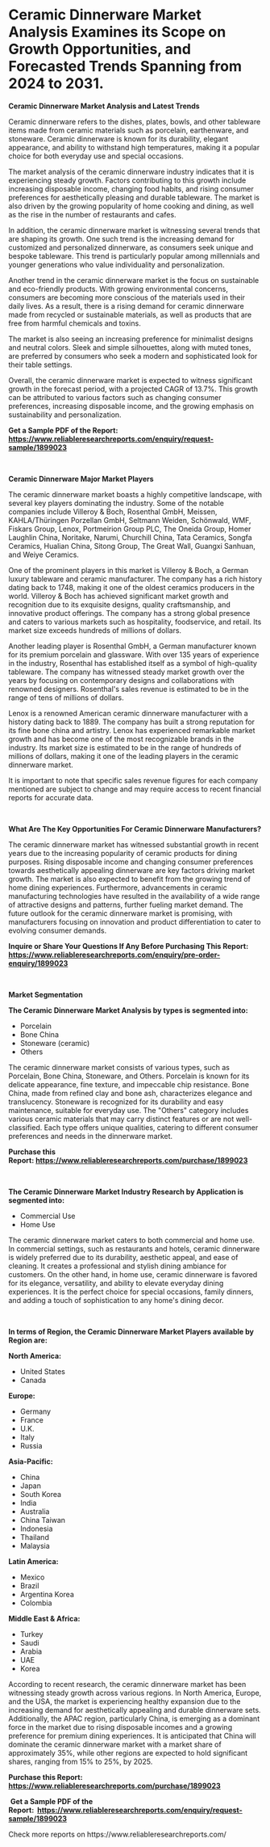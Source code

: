 <p><h1>Ceramic Dinnerware Market Analysis Examines its Scope on Growth Opportunities, and Forecasted Trends Spanning from 2024 to 2031.</h1></p><p><strong>Ceramic Dinnerware Market Analysis and Latest Trends</strong></p>
<p><p>Ceramic dinnerware refers to the dishes, plates, bowls, and other tableware items made from ceramic materials such as porcelain, earthenware, and stoneware. Ceramic dinnerware is known for its durability, elegant appearance, and ability to withstand high temperatures, making it a popular choice for both everyday use and special occasions.</p><p>The market analysis of the ceramic dinnerware industry indicates that it is experiencing steady growth. Factors contributing to this growth include increasing disposable income, changing food habits, and rising consumer preferences for aesthetically pleasing and durable tableware. The market is also driven by the growing popularity of home cooking and dining, as well as the rise in the number of restaurants and cafes.</p><p>In addition, the ceramic dinnerware market is witnessing several trends that are shaping its growth. One such trend is the increasing demand for customized and personalized dinnerware, as consumers seek unique and bespoke tableware. This trend is particularly popular among millennials and younger generations who value individuality and personalization.</p><p>Another trend in the ceramic dinnerware market is the focus on sustainable and eco-friendly products. With growing environmental concerns, consumers are becoming more conscious of the materials used in their daily lives. As a result, there is a rising demand for ceramic dinnerware made from recycled or sustainable materials, as well as products that are free from harmful chemicals and toxins.</p><p>The market is also seeing an increasing preference for minimalist designs and neutral colors. Sleek and simple silhouettes, along with muted tones, are preferred by consumers who seek a modern and sophisticated look for their table settings.</p><p>Overall, the ceramic dinnerware market is expected to witness significant growth in the forecast period, with a projected CAGR of 13.7%. This growth can be attributed to various factors such as changing consumer preferences, increasing disposable income, and the growing emphasis on sustainability and personalization.</p></p>
<p><strong>Get a Sample PDF of the Report:&nbsp; <a href="https://www.reliableresearchreports.com/enquiry/request-sample/1899023">https://www.reliableresearchreports.com/enquiry/request-sample/1899023</a></strong></p>
<p>&nbsp;</p>
<p><strong>Ceramic Dinnerware Major Market Players</strong></p>
<p><p>The ceramic dinnerware market boasts a highly competitive landscape, with several key players dominating the industry. Some of the notable companies include Villeroy & Boch, Rosenthal GmbH, Meissen, KAHLA/Thüringen Porzellan GmbH, Seltmann Weiden, Schönwald, WMF, Fiskars Group, Lenox, Portmeirion Group PLC, The Oneida Group, Homer Laughlin China, Noritake, Narumi, Churchill China, Tata Ceramics, Songfa Ceramics, Hualian China, Sitong Group, The Great Wall, Guangxi Sanhuan, and Weiye Ceramics.</p><p>One of the prominent players in this market is Villeroy & Boch, a German luxury tableware and ceramic manufacturer. The company has a rich history dating back to 1748, making it one of the oldest ceramics producers in the world. Villeroy & Boch has achieved significant market growth and recognition due to its exquisite designs, quality craftsmanship, and innovative product offerings. The company has a strong global presence and caters to various markets such as hospitality, foodservice, and retail. Its market size exceeds hundreds of millions of dollars.</p><p>Another leading player is Rosenthal GmbH, a German manufacturer known for its premium porcelain and glassware. With over 135 years of experience in the industry, Rosenthal has established itself as a symbol of high-quality tableware. The company has witnessed steady market growth over the years by focusing on contemporary designs and collaborations with renowned designers. Rosenthal's sales revenue is estimated to be in the range of tens of millions of dollars.</p><p>Lenox is a renowned American ceramic dinnerware manufacturer with a history dating back to 1889. The company has built a strong reputation for its fine bone china and artistry. Lenox has experienced remarkable market growth and has become one of the most recognizable brands in the industry. Its market size is estimated to be in the range of hundreds of millions of dollars, making it one of the leading players in the ceramic dinnerware market.</p><p>It is important to note that specific sales revenue figures for each company mentioned are subject to change and may require access to recent financial reports for accurate data.</p></p>
<p>&nbsp;</p>
<p><strong>What Are The Key Opportunities For Ceramic Dinnerware Manufacturers?</strong></p>
<p><p>The ceramic dinnerware market has witnessed substantial growth in recent years due to the increasing popularity of ceramic products for dining purposes. Rising disposable income and changing consumer preferences towards aesthetically appealing dinnerware are key factors driving market growth. The market is also expected to benefit from the growing trend of home dining experiences. Furthermore, advancements in ceramic manufacturing technologies have resulted in the availability of a wide range of attractive designs and patterns, further fueling market demand. The future outlook for the ceramic dinnerware market is promising, with manufacturers focusing on innovation and product differentiation to cater to evolving consumer demands.</p></p>
<p><strong>Inquire or Share Your Questions If Any Before Purchasing This Report: <a href="https://www.reliableresearchreports.com/enquiry/pre-order-enquiry/1899023">https://www.reliableresearchreports.com/enquiry/pre-order-enquiry/1899023</a></strong></p>
<p>&nbsp;</p>
<p><strong>Market Segmentation</strong></p>
<p><strong>The Ceramic Dinnerware Market Analysis by types is segmented into:</strong></p>
<p><ul><li>Porcelain</li><li>Bone China</li><li>Stoneware (ceramic)</li><li>Others</li></ul></p>
<p><p>The ceramic dinnerware market consists of various types, such as Porcelain, Bone China, Stoneware, and Others. Porcelain is known for its delicate appearance, fine texture, and impeccable chip resistance. Bone China, made from refined clay and bone ash, characterizes elegance and translucency. Stoneware is recognized for its durability and easy maintenance, suitable for everyday use. The "Others" category includes various ceramic materials that may carry distinct features or are not well-classified. Each type offers unique qualities, catering to different consumer preferences and needs in the dinnerware market.</p></p>
<p><strong>Purchase this Report:&nbsp;<a href="https://www.reliableresearchreports.com/purchase/1899023">https://www.reliableresearchreports.com/purchase/1899023</a></strong></p>
<p>&nbsp;</p>
<p><strong>The Ceramic Dinnerware Market Industry Research by Application is segmented into:</strong></p>
<p><ul><li>Commercial Use</li><li>Home Use</li></ul></p>
<p><p>The ceramic dinnerware market caters to both commercial and home use. In commercial settings, such as restaurants and hotels, ceramic dinnerware is widely preferred due to its durability, aesthetic appeal, and ease of cleaning. It creates a professional and stylish dining ambiance for customers. On the other hand, in home use, ceramic dinnerware is favored for its elegance, versatility, and ability to elevate everyday dining experiences. It is the perfect choice for special occasions, family dinners, and adding a touch of sophistication to any home's dining decor.</p></p>
<p>&nbsp;</p>
<p><strong>In terms of Region, the Ceramic Dinnerware Market Players available by Region are:</strong></p>
<p>
    <p> <strong> North America: </strong>
        <ul>
            <li>United States</li>
            <li>Canada</li>
        </ul>
        </p> 
    <p> <strong> Europe: </strong>
        <ul>
            <li>Germany</li>
            <li>France</li>
            <li>U.K.</li>
            <li>Italy</li>
            <li>Russia</li>
        </ul>
        </p> 
    <p> <strong> Asia-Pacific: </strong>
        <ul>
            <li>China</li>
            <li>Japan</li>
            <li>South Korea</li>
            <li>India</li>
            <li>Australia</li>
            <li>China Taiwan</li>
            <li>Indonesia</li>
            <li>Thailand</li>
            <li>Malaysia</li>
        </ul>
        </p> 
    <p> <strong> Latin America: </strong>
        <ul>
            <li>Mexico</li>
            <li>Brazil</li>
            <li>Argentina Korea</li>
            <li>Colombia</li>
        </ul>
        </p> 
    <p> <strong> Middle East & Africa: </strong>
        <ul>
            <li>Turkey</li>
            <li>Saudi</li>
            <li>Arabia</li>
            <li>UAE</li>
            <li>Korea</li>
        </ul>
    </p>
    </p>
<p><p>According to recent research, the ceramic dinnerware market has been witnessing steady growth across various regions. In North America, Europe, and the USA, the market is experiencing healthy expansion due to the increasing demand for aesthetically appealing and durable dinnerware sets. Additionally, the APAC region, particularly China, is emerging as a dominant force in the market due to rising disposable incomes and a growing preference for premium dining experiences. It is anticipated that China will dominate the ceramic dinnerware market with a market share of approximately 35%, while other regions are expected to hold significant shares, ranging from 15% to 25%, by 2025.</p></p>
<p><strong>Purchase this Report: <a href="https://www.reliableresearchreports.com/purchase/1899023">https://www.reliableresearchreports.com/purchase/1899023</a></strong></p>
<p>&nbsp;<strong>Get a Sample PDF of the Report:&nbsp;&nbsp;<a href="https://www.reliableresearchreports.com/enquiry/request-sample/1899023">https://www.reliableresearchreports.com/enquiry/request-sample/1899023</a></strong></p>
<p><strong></strong></p>
<p>Check more reports on https://www.reliableresearchreports.com/</p>